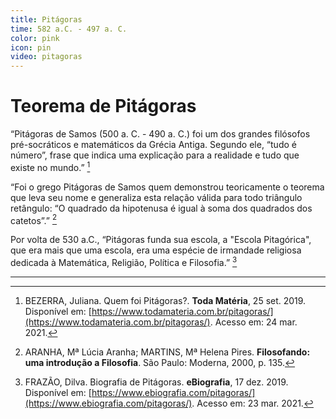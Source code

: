```yaml
---
title: Pitágoras
time: 582 a.C. - 497 a. C.
color: pink
icon: pin
video: pitagoras
---
```


# Teorema de Pitágoras

“Pitágoras de Samos (500 a. C. - 490 a. C.) foi um dos grandes filósofos pré-socráticos e matemáticos da Grécia Antiga. Segundo ele, “tudo é número”, frase que indica uma explicação para a realidade e tudo que existe no mundo.” [^bezerra]

“Foi o grego Pitágoras de Samos quem demonstrou teoricamente o teorema que leva seu nome e generaliza esta relação válida para todo triângulo retângulo: “O quadrado da hipotenusa é igual à soma dos quadrados dos catetos”.” [^aranha]

Por volta de 530 a.C., “Pitágoras funda sua escola, a "Escola Pitagórica", que era mais que uma escola, era uma espécie de irmandade religiosa dedicada à Matemática, Religião, Política e Filosofia.” [^frazao]

---

[^aranha]: ARANHA, Mª Lúcia Aranha; MARTINS, Mª Helena Pires. **Filosofando: uma introdução a Filosofia**. São Paulo: Moderna, 2000, p. 135.

[^bezerra]: BEZERRA, Juliana. Quem foi Pitágoras?. **Toda Matéria**, 25 set. 2019. Disponível em: [https://www.todamateria.com.br/pitagoras/](https://www.todamateria.com.br/pitagoras/). Acesso em: 24 mar. 2021.

[^frazao]: FRAZÃO, Dilva. Biografia de Pitágoras. **eBiografia**, 17 dez. 2019. Disponível em: [https://www.ebiografia.com/pitagoras/](https://www.ebiografia.com/pitagoras/). Acesso em: 23 mar. 2021.